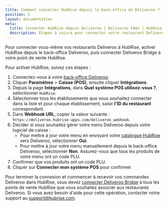 ```yaml
---
title: Comment connecter HubRise depuis le back-office de Deliveroo ?
position: 5
layout: documentation
meta:
  title: Connecter HubRise depuis Deliveroo | Deliveroo FAQs | HubRise
  description: Étapes à suivre pour connecter votre restaurant Deliveroo avec HubRise directement depuis le back-office Deliveroo.
---
```


Pour connecter vous-même vos restaurants Deliveroo à HubRise, activer HubRise depuis le back-office Deliveroo, puis connecter Deliveroo Bridge à votre point de vente HubRise.

Pour activer HubRise, suivez ces étapes :

1. Connectez-vous à votre [back-office Deliveroo](https://restaurant-hub.deliveroo.net/).
1. Cliquer **Paramètres** > **Caisse (POS)**, ensuite cliquer **Intégrations**.
1. Depuis la page **Intégrations**, dans **Quel système POS utilisez-vous ?**, selectionner `HubRise`.
1. Sélectionner tous les établissements que vous souhaitez connecter dans la liste et pour chaque établissement, saisir **l'ID du restaurant** correspondant.
1. Dans **Webhook URL**, copier la valeur suivante : `https://deliveroo.hubrise-apps.com/deliveroo_webhook`.
1. Décider si vous souhaitez gérer votre menu Deliveroo depuis votre logiciel de caisse :
    - Pour mettre à jour votre menu en envoyant votre [catalogue HubRise](/apps/deliveroo/envoi-catalogue) vers Deliveroo, sélectionner **Oui**.
    - Pour mettre à jour votre menu manuellement depuis le back-office Deliveroo, sélectionner **Non**. Assurez-vous que tous les produits de votre menu ont un code PLU.
1. Confirmer que vos produits ont un code PLU.
1. Cliquer sur **Connecter mon système POS** pour confirmer.

Pour terminer la connexion et commencer à recevoir vos commandes Deliveroo dans HubRise, vous devez [connecter Deliveroo Bridge](/apps/deliveroo/connexion-hubrise#connecter-deliveroo-bridge) à tous les points de vente HubRise que vous souhaitez associer aux restaurants Deliveroo. Si vous avez besoin d'aide pour cette opération, contacter notre support au [support@hubrise.com](mailto:support@hubrise.com).
